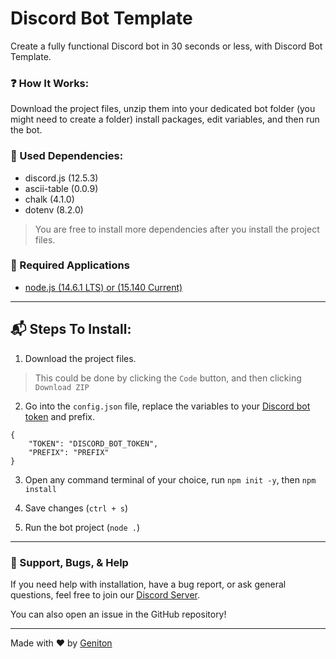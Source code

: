 # Discord Bot Template

Create a fully functional Discord bot in 30 seconds or less, with Discord Bot Template.

### ❓ How It Works:
Download the project files, unzip them into your dedicated bot folder (you might need to  create a folder) install packages, edit variables, and then run the bot.

### 📁 Used Dependencies:
- discord.js (12.5.3)
- ascii-table (0.0.9)
- chalk (4.1.0)
- dotenv (8.2.0) 
> You are free to install more dependencies after you install the project files. 

### 📝 Required Applications
 - [node.js (14.6.1 LTS) or (15.140 Current)](https://nodejs.org/en/)

---

## 📬 Steps To Install: 

1. Download the project files.
> This could be done by clicking the `Code` button, and then clicking `Download ZIP`

2. Go into the `config.json` file, replace the variables to your [Discord bot token](https://discord.com/prefix) and prefix.
``` 
{
    "TOKEN": "DISCORD_BOT_TOKEN",
    "PREFIX": "PREFIX"
}
```
3. Open any command terminal of your choice, run `npm init -y`, then `npm install`

4. Save changes (`ctrl + s`)

5. Run the bot project (`node .`)

---

### 🎫 Support, Bugs, & Help
If you need help with installation, have a bug report, or ask general questions, feel free to join our [Discord Server](https://discord.gg/grtet8zvBF). 

You can also open an issue in the GitHub repository! 

---
Made with ♥ by [Geniton](https://geniton.com)

